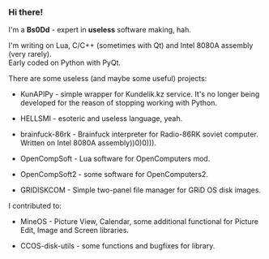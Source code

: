 ### Hi there! 

I'm a **Bs0Dd** - expert in **useless** software making, hah.

I'm writing on Lua, C/C++ (sometimes with Qt) and Intel 8080A assembly (very rarely).  
Early coded on Python with PyQt.

There are some useless (and maybe some useful) projects:
* KunAPIPy - simple wrapper for Kundelik.kz service. It's no longer being developed for the reason of stopping working with Python.

* HELLSMI - esoteric and useless language, yeah.

* brainfuck-86rk - Brainfuck interpreter for Radio-86RK soviet computer. Written on Intel 8080A assembly))0)0))).

* OpenCompSoft - Lua software for OpenComputers mod.

* OpenCompSoft2 - some software for OpenComputers2.

* GRIDISKCOM - Simple two-panel file manager for GRiD OS disk images.


I contributed to:

* MineOS - Picture View, Calendar, some additional functional for Picture Edit, Image and Screen libraries.

* CCOS-disk-utils - some functions and bugfixes for library.
